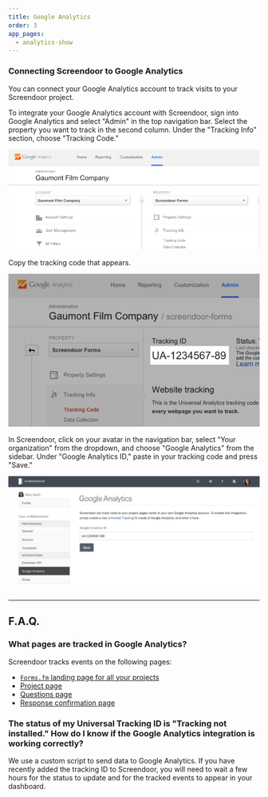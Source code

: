 ```yaml
---
title: Google Analytics
order: 3
app_pages:
  - analytics-show
---
```


### Connecting Screendoor to Google Analytics

You can connect your Google Analytics account to track visits to your Screendoor project.

To integrate your Google Analytics account with Screendoor, sign into Google Analytics and select "Admin" in the top navigation bar. Select the property you want to track in the second column. Under the "Tracking Info" section, choose "Tracking Code."

![Finding the tracking code in Google Analytics.](../images/analytics_1.png)

Copy the tracking code that appears.

![Your Google Analytics tracking code.](../images/analytics_2.png)

In Screendoor, click on your avatar in the navigation bar, select "Your organization" from the dropdown, and choose "Google Analytics" from the sidebar. Under "Google Analytics ID," paste in your tracking code and press "Save."

![Adding your Google Analytics tracking code to Screendoor.](../images/analytics_3.png)

---

## F.A.Q.

### What pages are tracked in Google Analytics?

Screendoor tracks events on the following pages:

- [`Forms.fm` landing page for all your projects](../projects/branding_your_forms.html)
- [Project page](../projects/writing_your_project_page.html)
- [Questions page](../questions/configuring_the_question_and_answer_section.html)
- [Response confirmation page](../your_form/confirmations.html)

### The status of my Universal Tracking ID is "Tracking not installed." How do I know if the Google Analytics integration is working correctly?

We use a custom script to send data to Google Analytics. If you have recently added the tracking ID to Screendoor, you will need to wait a few hours for the status to update and for the tracked events to appear in your dashboard.
